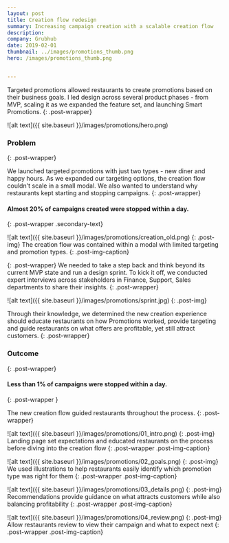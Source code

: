 ```yaml
---
layout: post
title: Creation flow redesign
summary: Increasing campaign creation with a scalable creation flow
description: 
company: Grubhub
date: 2019-02-01
thumbnail: ../images/promotions_thumb.png
hero: /images/promotions_thumb.png


---
```

Targeted promotions allowed restaurants to create promotions based on their business goals. I led design across several product phases - from MVP, scaling it as we expanded the feature set, and launching Smart Promotions.
{: .post-wrapper}

![alt text]({{ site.baseurl }}/images/promotions/hero.png)

### Problem
{: .post-wrapper}

We launched targeted promotions with just two types - new diner and happy hours. As we expanded our targeting options, the creation flow couldn't scale in a small modal. We also wanted to understand why restaurants kept starting and stopping campaigns. 
{: .post-wrapper}

#### Almost 20% of campaigns created were stopped within a day.
{: .post-wrapper .secondary-text}

![alt text]({{ site.baseurl }}/images/promotions/creation_old.png)
{: .post-img}
The creation flow was contained within a modal with limited targeting and promotion types.
{: .post-img-caption}

{: .post-wrapper}
We needed to take a step back and think beyond its current MVP state and run a design sprint. To kick it off, we conducted expert interviews across stakeholders in Finance, Support, Sales departments to share their insights. 
{: .post-wrapper}

![alt text]({{ site.baseurl }}/images/promotions/sprint.jpg)
{: .post-img}

Through their knowledge, we determined the new creation experience should educate restaurants on how Promotions worked, provide targeting and guide restaurants on what offers are profitable, yet still attract customers. 
{: .post-wrapper}

### Outcome
{: .post-wrapper}

#### **Less than 1% of campaigns were stopped within a day.**
{: .post-wrapper }


The new creation flow guided restaurants throughout the process.
{: .post-wrapper}


![alt text]({{ site.baseurl }}/images/promotions/01_intro.png)
{: .post-img}
Landing page set expectations and educated restaurants on the process before diving into the creation flow
{: .post-wrapper .post-img-caption}


![alt text]({{ site.baseurl }}/images/promotions/02_goals.png)
{: .post-img}
We used illustrations to help restaurants easily identify which promotion type was right for them
{: .post-wrapper .post-img-caption}



![alt text]({{ site.baseurl }}/images/promotions/03_details.png)
{: .post-img}
Recommendations provide guidance on what attracts customers while also balancing profitability
{: .post-wrapper .post-img-caption}



![alt text]({{ site.baseurl }}/images/promotions/04_review.png)
{: .post-img}
Allow restaurants review to view their campaign and what to expect next
{: .post-wrapper .post-img-caption}

